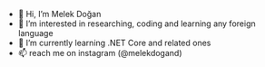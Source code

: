 - 👋 Hi, I’m Melek Doğan
- 👀 I’m interested in researching, coding and learning any foreign language
- 🌱 I’m currently learning .NET Core and related ones
- 📫 reach me on instagram (@melekdogand) 

<!---
melekdogan/melekdogan is a ✨ special ✨ repository because its `README.md` (this file) appears on your GitHub profile.
You can click the Preview link to take a look at your changes.
--->
